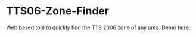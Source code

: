 # TTS06-Zone-Finder
Web based tool to quickly find the TTS 2006 zone of any area. Demo <a href="adamwenneman.ca/projects/tts">here</a>.
